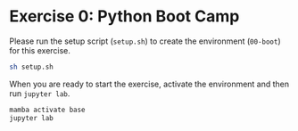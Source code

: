 # Exercise 0: Python Boot Camp

Please run the setup script (`setup.sh`) to create the environment (`00-boot`) for this exercise.

```bash
sh setup.sh
```

When you are ready to start the exercise, activate the environment and then run `jupyter lab`.

```bash
mamba activate base
jupyter lab
```



